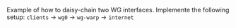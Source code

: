 Example of how to daisy-chain two WG interfaces. Implemente the following setup:
`clients` -> `wg0` -> `wg-warp` -> `internet`
